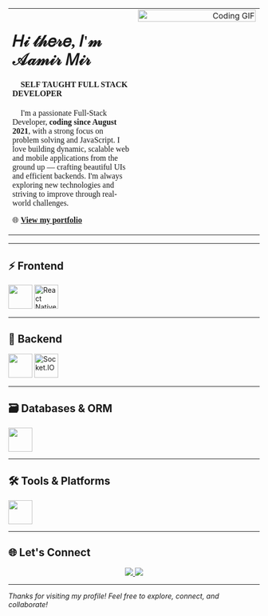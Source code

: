 <!-- Intro Section with GIF on the Right -->

  <table width="100%">
    <tr>
      <td align="left" valign="top" width="50%" style="font-family:Georgia, 'Lucida Handwriting', cursive;">
        <h1>𝐻𝒾  𝓉𝒽𝑒𝓇𝑒, 𝐼'𝓂 𝒜𝒶𝓂𝒾𝓇 𝑀𝒾𝓇 👋 </h1>
        <h4 style="font-family:inherit">🚀 SELF TAUGHT FULL STACK DEVELOPER</h4>
        <p style="font-family:inherit;">🧠 I'm a passionate Full-Stack Developer, <strong>coding since August 2021</strong>, with a strong focus on problem solving and JavaScript. I love building dynamic, scalable web and mobile applications from the ground up — crafting beautiful UIs and efficient backends. I'm always exploring new technologies and striving to improve through real-world challenges.</p>
        <p style="font-family:inherit;">🌐 <a href="https://personal-portfolio-blond-sigma.vercel.app" target="_blank"><strong>View my portfolio</strong></a></p>
      </td>
      <td align="right" valign="top" width="50%">
        <img src="https://res.cloudinary.com/dhh1jotfq/image/upload/v1753221861/Animation_cbcs3z.gif" alt="Coding GIF" width="100%" />
      </td>
    </tr>
  </table>



---

## ⚡ Frontend

<p align="left">
  <img src="https://skillicons.dev/icons?i=react,nextjs,redux,typescript,javascript,sass" height="48" />
  <img src="https://raw.githubusercontent.com/rahulbanerjee26/githubAboutMeGenerator/main/icons/reactnative.svg" height="48" title="React Native" />
</p>

---

## 🔧 Backend

<p align="left">
  <img src="https://skillicons.dev/icons?i=nodejs,express,firebase,graphql,redis" height="48" />
  <img src="https://upload.wikimedia.org/wikipedia/commons/9/96/Socket-io.svg" height="48" title="Socket.IO" />
</p>

---

## 🗃️ Databases & ORM

<p align="left">
  <img src="https://skillicons.dev/icons?i=mongodb,mysql,postgres,prisma" height="48" />
</p>

---

## 🛠️ Tools & Platforms

<p align="left">
  <img src="https://skillicons.dev/icons?i=git,github,vercel,postman,vscode" height="48" />
</p>

---

## 🌐 Let's Connect

<p align="center">
  <a href="https://personal-portfolio-blond-sigma.vercel.app" target="_blank">
    <img src="https://img.shields.io/badge/Portfolio-%23000000.svg?style=for-the-badge&logo=vercel&logoColor=white" />
  </a>
  <a href="https://github.com/AamirMir1" target="_blank">
    <img src="https://img.shields.io/badge/GitHub-%23181717.svg?style=for-the-badge&logo=github&logoColor=white" />
  </a>
</p>

---

_Thanks for visiting my profile! Feel free to explore, connect, and collaborate!_
